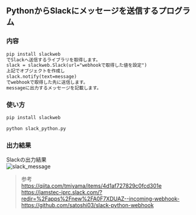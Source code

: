 ## PythonからSlackにメッセージを送信するプログラム
### 内容
```md
pip install slackweb
でSlackへ送信するライブラリを取得します。
slack = slackweb.Slack(url="webhookで取得した値を設定")
上記でオブジェクトを作成し
slack.notify(text=message)
でwebhookで取得した先に送信します。
messageに出力するメッセージを記載します。
```
### 使い方
```md
pip install slackweb

python slack_python.py
```
### 出力結果
Slackの出力結果  
![slack_message](SlackSend/image/slack_message.png)
> 参考  
> https://qiita.com/tmiyama/items/4d1af727829c0fcd301e  
> https://jamstec-iprc.slack.com/?redir=%2Fapps%2Fnew%2FA0F7XDUAZ--incoming-webhook-  
> https://github.com/satoshi03/slack-python-webhook  
